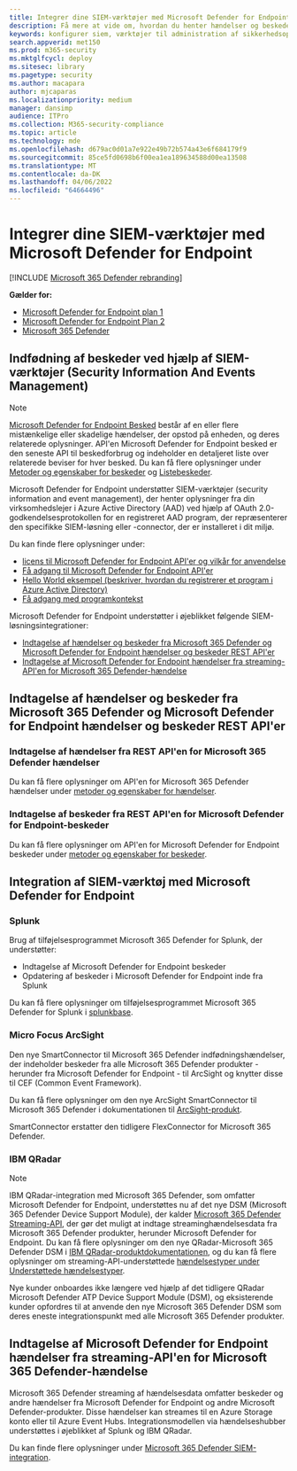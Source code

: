 ```yaml
---
title: Integrer dine SIEM-værktøjer med Microsoft Defender for Endpoint
description: Få mere at vide om, hvordan du henter hændelser og beskeder og integrerer SIEM-værktøjer.
keywords: konfigurer siem, værktøjer til administration af sikkerhedsoplysninger og hændelser, splunk, arcsight, brugerdefinerede indikatorer, rest api, beskeddefinitioner, indikatorer for kompromis
search.appverid: met150
ms.prod: m365-security
ms.mktglfcycl: deploy
ms.sitesec: library
ms.pagetype: security
ms.author: macapara
author: mjcaparas
ms.localizationpriority: medium
manager: dansimp
audience: ITPro
ms.collection: M365-security-compliance
ms.topic: article
ms.technology: mde
ms.openlocfilehash: d679ac0d01a7e922e49b72b574a43e6f684179f9
ms.sourcegitcommit: 85ce5fd0698b6f00ea1ea189634588d00ea13508
ms.translationtype: MT
ms.contentlocale: da-DK
ms.lasthandoff: 04/06/2022
ms.locfileid: "64664496"
---
```

# <a name="integrate-your-siem-tools-with-microsoft-defender-for-endpoint"></a>Integrer dine SIEM-værktøjer med Microsoft Defender for Endpoint

[!INCLUDE [Microsoft 365 Defender rebranding](../../includes/microsoft-defender.md)]

**Gælder for:**
- [Microsoft Defender for Endpoint plan 1](https://go.microsoft.com/fwlink/p/?linkid=2154037)
- [Microsoft Defender for Endpoint Plan 2](https://go.microsoft.com/fwlink/p/?linkid=2154037)
- [Microsoft 365 Defender](https://go.microsoft.com/fwlink/?linkid=2118804)


## <a name="ingest-alerts-using-security-information-and-events-management-siem-tools"></a>Indfødning af beskeder ved hjælp af SIEM-værktøjer (Security Information And Events Management)

> [!NOTE]
>
> [Microsoft Defender for Endpoint Besked](alerts.md) består af en eller flere mistænkelige eller skadelige hændelser, der opstod på enheden, og deres relaterede oplysninger. API'en Microsoft Defender for Endpoint besked er den seneste API til beskedforbrug og indeholder en detaljeret liste over relaterede beviser for hver besked. Du kan få flere oplysninger under [Metoder og egenskaber for beskeder](alerts.md) og [Listebeskeder](get-alerts.md).

Microsoft Defender for Endpoint understøtter SIEM-værktøjer (security information and event management), der henter oplysninger fra din virksomhedslejer i Azure Active Directory (AAD) ved hjælp af OAuth 2.0-godkendelsesprotokollen for en registreret AAD  program, der repræsenterer den specifikke SIEM-løsning eller -connector, der er installeret i dit miljø.

Du kan finde flere oplysninger under:

- [licens til Microsoft Defender for Endpoint API'er og vilkår for anvendelse](api-terms-of-use.md) 
- [Få adgang til Microsoft Defender for Endpoint API'er](apis-intro.md)
- [Hello World eksempel (beskriver, hvordan du registrerer et program i Azure Active Directory)](api-hello-world.md)
- [Få adgang med programkontekst](exposed-apis-create-app-webapp.md)


Microsoft Defender for Endpoint understøtter i øjeblikket følgende SIEM-løsningsintegrationer: 

- [Indtagelse af hændelser og beskeder fra Microsoft 365 Defender og Microsoft Defender for Endpoint hændelser og beskeder REST API'er](#ingesting-incidents-and-alerts-from-the-microsoft-365-defender-and-microsoft-defender-for-endpoint-incidents-and-alerts-rest-apis)
- [Indtagelse af Microsoft Defender for Endpoint hændelser fra streaming-API'en for Microsoft 365 Defender-hændelse](#ingesting-microsoft-defender-for-endpoint-events-from-the-microsoft-365-defender-event-streaming-api)

## <a name="ingesting-incidents-and-alerts-from-the-microsoft-365-defender-and-microsoft-defender-for-endpoint-incidents-and-alerts-rest-apis"></a>Indtagelse af hændelser og beskeder fra Microsoft 365 Defender og Microsoft Defender for Endpoint hændelser og beskeder REST API'er

### <a name="ingesting-incidents-from-the-microsoft-365-defender-incidents-rest-api"></a>Indtagelse af hændelser fra REST API'en for Microsoft 365 Defender hændelser

Du kan få flere oplysninger om API'en for Microsoft 365 Defender hændelser under [metoder og egenskaber for hændelser](../defender/api-incident.md).

### <a name="ingesting-alerts-from-the-microsoft-defender-for-endpoint-alerts-rest-api"></a>Indtagelse af beskeder fra REST API'en for Microsoft Defender for Endpoint-beskeder

Du kan få flere oplysninger om API'en for Microsoft Defender for Endpoint beskeder under [metoder og egenskaber for beskeder](alerts.md).

## <a name="siem-tool-integration-with-microsoft-defender-for-endpoint"></a>Integration af SIEM-værktøj med Microsoft Defender for Endpoint

### <a name="splunk"></a>Splunk

Brug af tilføjelsesprogrammet Microsoft 365 Defender for Splunk, der understøtter:

- Indtagelse af Microsoft Defender for Endpoint beskeder
- Opdatering af beskeder i Microsoft Defender for Endpoint inde fra Splunk

Du kan få flere oplysninger om tilføjelsesprogrammet Microsoft 365 Defender for Splunk i [splunkbase](https://splunkbase.splunk.com/app/4959/).

### <a name="micro-focus-arcsight"></a>Micro Focus ArcSight

Den nye SmartConnector til Microsoft 365 Defender indfødningshændelser, der indeholder beskeder fra alle Microsoft 365 Defender produkter - herunder fra Microsoft Defender for Endpoint - til ArcSight og knytter disse til CEF (Common Event Framework).

Du kan få flere oplysninger om den nye ArcSight SmartConnector til Microsoft 365 Defender i dokumentationen til [ArcSight-produkt](https://www.microfocus.com/documentation/arcsight/arcsight-smartconnectors/microsoft-365-defender/index.html).

SmartConnector erstatter den tidligere FlexConnector for Microsoft 365 Defender.

### <a name="ibm-qradar"></a>IBM QRadar

>[!NOTE]
>IBM QRadar-integration med Microsoft 365 Defender, som omfatter Microsoft Defender for Endpoint, understøttes nu af det nye DSM (Microsoft 365 Defender Device Support Module), der kalder [ Microsoft 365 Defender Streaming-API](../defender/streaming-api.md), der gør det muligt at indtage streaminghændelsesdata fra Microsoft 365 Defender produkter, herunder Microsoft Defender for Endpoint. Du kan få flere oplysninger om den nye QRadar-Microsoft 365 Defender DSM i [IBM QRadar-produktdokumentationen](https://www.ibm.com/docs/en/dsm?topic=microsoft-365-defender), og du kan få flere oplysninger om streaming-API-understøttede [hændelsestyper under Understøttede hændelsestyper](../defender/supported-event-types.md).

Nye kunder onboardes ikke længere ved hjælp af det tidligere QRadar Microsoft Defender ATP Device Support Module (DSM), og eksisterende kunder opfordres til at anvende den nye Microsoft 365 Defender DSM som deres eneste integrationspunkt med alle Microsoft 365 Defender produkter.

## <a name="ingesting-microsoft-defender-for-endpoint-events-from-the-microsoft-365-defender-event-streaming-api"></a>Indtagelse af Microsoft Defender for Endpoint hændelser fra streaming-API'en for Microsoft 365 Defender-hændelse

Microsoft 365 Defender streaming af hændelsesdata omfatter beskeder og andre hændelser fra Microsoft Defender for Endpoint og andre Microsoft Defender-produkter. Disse hændelser kan streames til en Azure Storage konto eller til Azure Event Hubs. Integrationsmodellen via hændelseshubber understøttes i øjeblikket af Splunk og IBM QRadar.

Du kan finde flere oplysninger under [Microsoft 365 Defender SIEM-integration](../defender/configure-siem-defender.md).
